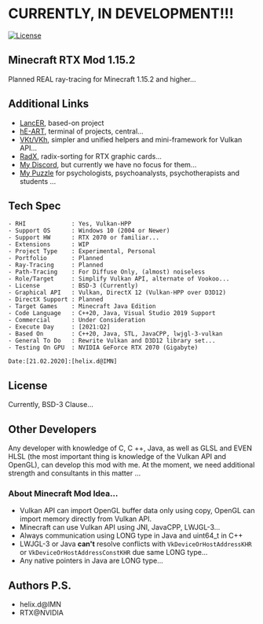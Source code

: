 # CURRENTLY, IN DEVELOPMENT!!!

[![License](https://img.shields.io/badge/License-BSD%203--Clause-blue.svg)](https://opensource.org/licenses/BSD-3-Clause)


## Minecraft RTX Mod 1.15.2

Planned REAL ray-tracing for Minecraft 1.15.2 and higher...


## Additional Links

- [LancER](https://github.com/hyperearth/LancER), based-on project
- [hE-ART](https://github.com/hyperearth/hE-ART), terminal of projects, central...
- [VKt/VKh](https://github.com/world8th/vkt), simpler and unified helpers and mini-framework for Vulkan API...
- [RadX](https://github.com/world8th/RadX), radix-sorting for RTX graphic cards...
- [My Discord](https://discord.gg/NqjBJsG), but currently we have no focus for them... 
- [My Puzzle](https://vk.cc/afiR3v) for psychologists, psychoanalysts, psychotherapists and students ...


## Tech Spec

```MD
- RHI             : Yes, Vulkan-HPP
- Support OS      : Windows 10 (2004 or Newer)
- Support HW      : RTX 2070 or familiar...
- Extensions      : WIP
- Project Type    : Experimental, Personal
- Portfolio       : Planned
- Ray-Tracing     : Planned
- Path-Tracing    : For Diffuse Only, (almost) noiseless
- Role/Target     : Simplify Vulkan API, alternate of Vookoo...
- License         : BSD-3 (Currently)
- Graphical API   : Vulkan, DirectX 12 (Vulkan-HPP over D3D12)
- DirectX Support : Planned
- Target Games    : Minecraft Java Edition
- Code Language   : C++20, Java, Visual Studio 2019 Support
- Commercial      : Under Consideration
- Execute Day     : [2021:Q2]
- Based On        : C++20, Java, STL, JavaCPP, lwjgl-3-vulkan
- General To Do   : Rewrite Vulkan and D3D12 library set...
- Testing On GPU  : NVIDIA GeForce RTX 2070 (Gigabyte)

Date:[21.02.2020]:[helix.d@IMN]
```


## License

Currently, BSD-3 Clause...


## Other Developers

Any developer with knowledge of C, C ++, Java, as well as GLSL and EVEN HLSL (the most important thing is knowledge of the Vulkan API and OpenGL), can develop this mod with me. At the moment, we need additional strength and consultants in this matter ...


### About Minecraft Mod Idea... 

- Vulkan API can import OpenGL buffer data only using copy, OpenGL can import memory directly from Vulkan API. 
- Minecraft can use Vulkan API using JNI, JavaCPP, LWJGL-3... 
- Always communication using LONG type in Java and uint64_t in C++ 
- LWJGL-3 or Java **can't** resolve conflicts with `VkDeviceOrHostAddressKHR` or `VkDeviceOrHostAddressConstKHR` due same LONG type... 
- Any native pointers in Java are LONG type... 


## Authors P.S.

- helix.d@IMN
- RTX@NVIDIA
